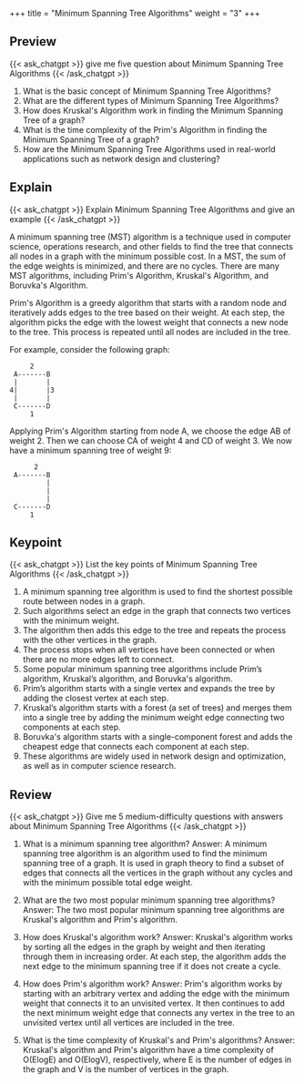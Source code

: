 +++
title = "Minimum Spanning Tree Algorithms"
weight = "3"
+++
## Preview
{{< ask_chatgpt >}}
give me five question about Minimum Spanning Tree Algorithms
{{< /ask_chatgpt >}}



1. What is the basic concept of Minimum Spanning Tree Algorithms?
2. What are the different types of Minimum Spanning Tree Algorithms?
3. How does Kruskal's Algorithm work in finding the Minimum Spanning Tree of a graph?
4. What is the time complexity of the Prim's Algorithm in finding the Minimum Spanning Tree of a graph?
5. How are the Minimum Spanning Tree Algorithms used in real-world applications such as network design and clustering?   

## Explain
{{< ask_chatgpt >}}
Explain Minimum Spanning Tree Algorithms and give an example
{{< /ask_chatgpt >}}



A minimum spanning tree (MST) algorithm is a technique used in computer science, operations research, and other fields to find the tree that connects all nodes in a graph with the minimum possible cost. In a MST, the sum of the edge weights is minimized, and there are no cycles. There are many MST algorithms, including Prim's Algorithm, Kruskal's Algorithm, and Boruvka's Algorithm. 

Prim's Algorithm is a greedy algorithm that starts with a random node and iteratively adds edges to the tree based on their weight. At each step, the algorithm picks the edge with the lowest weight that connects a new node to the tree. This process is repeated until all nodes are included in the tree. 

For example, consider the following graph:

```
     2
 A-------B
 |       |
4|       |3 
 |       |
 C-------D
     1
```

Applying Prim's Algorithm starting from node A, we choose the edge AB of weight 2. Then we can choose CA of weight 4 and CD of weight 3. We now have a minimum spanning tree of weight 9:

```
      2
 A-------B
         |
         |
         |
 C-------D
     1
```   

## Keypoint
{{< ask_chatgpt >}}
List the key points of Minimum Spanning Tree Algorithms
{{< /ask_chatgpt >}}



1. A minimum spanning tree algorithm is used to find the shortest possible route between nodes in a graph.
2. Such algorithms select an edge in the graph that connects two vertices with the minimum weight.
3. The algorithm then adds this edge to the tree and repeats the process with the other vertices in the graph.
4. The process stops when all vertices have been connected or when there are no more edges left to connect.
5. Some popular minimum spanning tree algorithms include Prim’s algorithm, Kruskal’s algorithm, and Boruvka's algorithm.
6. Prim’s algorithm starts with a single vertex and expands the tree by adding the closest vertex at each step.
7. Kruskal’s algorithm starts with a forest (a set of trees) and merges them into a single tree by adding the minimum weight edge connecting two components at each step.
8. Boruvka's algorithm starts with a single-component forest and adds the cheapest edge that connects each component at each step.
9. These algorithms are widely used in network design and optimization, as well as in computer science research.   

## Review
{{< ask_chatgpt >}}
Give me 5 medium-difficulty questions with answers about Minimum Spanning Tree Algorithms
{{< /ask_chatgpt >}}



1. What is a minimum spanning tree algorithm?
Answer: A minimum spanning tree algorithm is an algorithm used to find the minimum spanning tree of a graph. It is used in graph theory to find a subset of edges that connects all the vertices in the graph without any cycles and with the minimum possible total edge weight.

2. What are the two most popular minimum spanning tree algorithms?
Answer: The two most popular minimum spanning tree algorithms are Kruskal's algorithm and Prim's algorithm.

3. How does Kruskal's algorithm work?
Answer: Kruskal's algorithm works by sorting all the edges in the graph by weight and then iterating through them in increasing order. At each step, the algorithm adds the next edge to the minimum spanning tree if it does not create a cycle.

4. How does Prim's algorithm work?
Answer: Prim's algorithm works by starting with an arbitrary vertex and adding the edge with the minimum weight that connects it to an unvisited vertex. It then continues to add the next minimum weight edge that connects any vertex in the tree to an unvisited vertex until all vertices are included in the tree.

5. What is the time complexity of Kruskal's and Prim's algorithms?
Answer: Kruskal's algorithm and Prim's algorithm have a time complexity of O(ElogE) and O(ElogV), respectively, where E is the number of edges in the graph and V is the number of vertices in the graph.   

